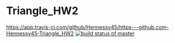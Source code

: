 # Triangle_HW2
https://app.travis-ci.com/github/Hennessy45/https---github.com-Hennessy45-Triangle_HW2
[![build status of master](https://app.travis-ci.com/Hennessy45/Triangle_HW2.svg?branch=master)](https://app.travis-ci.com/github/Hennessy45/Triangle_HW2)
